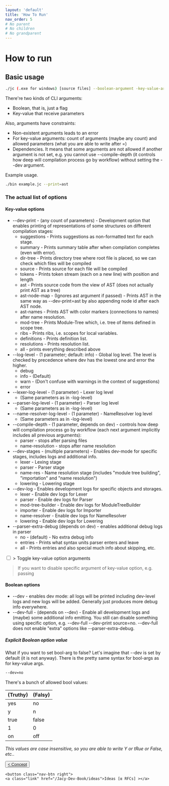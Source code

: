 ```yaml
---
layout: 'default'
title: 'How To Run'
nav_order: 5
# No parent
# No children
# No grandparent
---
```


# How to run

## Basic usage

```bash
./jc (.exe for windows) [source files] --boolean-argument -key-value-argument=param1, param2, ..., paramN
```

There're two kinds of CLI arguments:

* Boolean, that is, just a flag
* Key-value that receive parameters

Also, arguments have constraints:

* Non-existent arguments leads to an error
* For key-value arguments: count of arguments (maybe any count) and allowed parameters (what you are able to write after
  <span class="inline-code highlight-jc hljs">=</span>)
* Dependencies. It means that some arguments are not allowed if another argument is not set, e.g. you cannot use
  <span class="inline-code highlight-jc hljs">--compile-depth</span> (it controls how deep will compilation process go by workflow) without setting the <span class="inline-code highlight-jc hljs">--dev</span> argument.

Example usage.

```bash
./bin example.jc --print=ast
```

### The actual list of options

#### Key-value options

* <span class="inline-code highlight-jc hljs">--dev-print</span> - (any count of parameters) - Development option that enables printing of representations of some structures on different compilation stages:
  * <span class="inline-code highlight-jc hljs">suggestions</span> - Prints suggestions as non-formatted text for each stage.
  * <span class="inline-code highlight-jc hljs">summary</span> - Prints summary table after when compilation completes (even with error).
  * <span class="inline-code highlight-jc hljs">dir-tree</span> - Prints directory tree where root file is placed, so we can check which files will be compiled
  * <span class="inline-code highlight-jc hljs">source</span> - Prints source for each file will be compiled
  * <span class="inline-code highlight-jc hljs">tokens</span> - Prints token stream (each on a new line) with position and length
  * <span class="inline-code highlight-jc hljs">ast</span> - Prints source code from the view of AST (does not actually print AST as a tree)
  * <span class="inline-code highlight-jc hljs">ast-node-map</span> - (Ignores <span class="inline-code highlight-jc hljs">ast</span> argument if passed) - Prints AST in the same way as <span class="inline-code highlight-jc hljs">--dev-print=ast</span> by also appending node id after each AST node.
  * <span class="inline-code highlight-jc hljs">ast-names</span> - Prints AST with color markers (connections to names) after name resolution.
  * <span class="inline-code highlight-jc hljs"><span class="hljs-keyword">mod</span>-tree</span> - Prints Module-Tree which, i.e. tree of items defined in scope tree.
  * <span class="inline-code highlight-jc hljs">ribs</span> - Prints ribs, i.e. scopes for local variables.
  * <span class="inline-code highlight-jc hljs">definitions</span> - Prints definition list.
  * <span class="inline-code highlight-jc hljs">resolutions</span> - Prints resolution list.
  * <span class="inline-code highlight-jc hljs">all</span> - prints everything described above
* <span class="inline-code highlight-jc hljs">--log-level</span> - (1 parameter; default: <span class="inline-code highlight-jc hljs">info</span>) - Global log level. The level is checked by precedence where <span class="inline-code highlight-jc hljs">dev</span> has the lowest one and <span class="inline-code highlight-jc hljs">error</span> the higher.
  * <span class="inline-code highlight-jc hljs">debug</span>
  * <span class="inline-code highlight-jc hljs">info</span> - (Default)
  * <span class="inline-code highlight-jc hljs">warn</span> - (Don't confuse with warnings in the context of suggestions)
  * <span class="inline-code highlight-jc hljs">error</span>
* <span class="inline-code highlight-jc hljs">--lexer-log-level</span> - (1 parameter) - Lexer log level
  * (Same parameters as in <span class="inline-code highlight-jc hljs">-log-level</span>)
* <span class="inline-code highlight-jc hljs">--parser-log-level</span> - (1 parameter) - Parser log level
  * (Same parameters as in <span class="inline-code highlight-jc hljs">-log-level</span>)
* <span class="inline-code highlight-jc hljs">--name-resolver-log-level</span> - (1 parameter) - NameResolver log level
  * (Same parameters as in <span class="inline-code highlight-jc hljs">-log-level</span>)
* <span class="inline-code highlight-jc hljs">--compile-depth</span> - (1 parameter, depends on <span class="inline-code highlight-jc hljs">dev</span>) - controls how deep will compilation process go by workflow (each
  next argument implicitly includes all previous arguments):
  * <span class="inline-code highlight-jc hljs">parser</span> - stops after parsing files
  * <span class="inline-code highlight-jc hljs">name-resolution</span> - stops after name resolution
* <span class="inline-code highlight-jc hljs">--dev-stages</span> - (multiple parameters) - Enables dev-mode for specific stages, includes logs and additional info.
  * <span class="inline-code highlight-jc hljs">lexer</span> - Lexing stage
  * <span class="inline-code highlight-jc hljs">parser</span> - Parser stage
  * <span class="inline-code highlight-jc hljs">name-res</span> - Name resolution stage (includes "module tree building", "importation" and "name resolution")
  * <span class="inline-code highlight-jc hljs">lowering</span> - Lowering stage
* <span class="inline-code highlight-jc hljs">--dev-log</span> - Enables development logs for specific objects and storages.
  * <span class="inline-code highlight-jc hljs">lexer</span> - Enable dev logs for <span class="inline-code highlight-jc hljs">Lexer</span>
  * <span class="inline-code highlight-jc hljs">parser</span> - Enable dev logs for <span class="inline-code highlight-jc hljs">Parser</span>
  * <span class="inline-code highlight-jc hljs"><span class="hljs-keyword">mod</span>-tree-builder</span> - Enable dev logs for <span class="inline-code highlight-jc hljs">ModuleTreeBuilder</span>
  * <span class="inline-code highlight-jc hljs">importer</span> - Enable dev logs for <span class="inline-code highlight-jc hljs">Importer</span>
  * <span class="inline-code highlight-jc hljs">name-resolver</span> - Enable dev logs for <span class="inline-code highlight-jc hljs">NameResolver</span>
  * <span class="inline-code highlight-jc hljs">lowering</span> - Enable dev logs for <span class="inline-code highlight-jc hljs">Lowering</span>
* <span class="inline-code highlight-jc hljs">--parser-extra-debug</span> (depends on <span class="inline-code highlight-jc hljs">dev</span>) - enables additional debug logs in parser
  * <span class="inline-code highlight-jc hljs">no</span> - (default) - No extra debug info
  * <span class="inline-code highlight-jc hljs">entries</span> - Prints what syntax units parser enters and leave
  * <span class="inline-code highlight-jc hljs">all</span> - Prints <span class="inline-code highlight-jc hljs">entries</span> and also special much info about skipping, etc.

<div class="fold-block">
    <input id="input-5e5febd670c2af019948b526b64539ac" type="checkbox">
    <label class="clicker" for="input-5e5febd670c2af019948b526b64539ac">> Toggle key-value option arguments</label>
    <blockquote class="content">If you want to disable specific argument of key-value option, e.g. passing <span class="inline-code highlight-jc hljs"--dev-print=all</spanto exclude <span class="inline-code highlight-jc hljs"tokens</spanyou need to write <span class="inline-code highlight-jc hljs"--dev-print all=no</spanor <span class="inline-code highlight-jc hljs"--dev-print=all=no</span, but first form is more readable.
You can use any boolean value to toggle arguments, allowed boolean values described below.
</blockquote>
</div>

#### Boolean options

* <span class="inline-code highlight-jc hljs">--dev</span> - enables dev mode: all logs will be printed including <span class="inline-code highlight-jc hljs">dev</span>-level logs and new logs will be added. Generally just produces more debug info everywhere.
* <span class="inline-code highlight-jc hljs">--dev-full</span> - (depends on <span class="inline-code highlight-jc hljs">--dev</span>) - Enable all development logs and (maybe) some additional info emitting. You still can disable something using specific option, e.g. <span class="inline-code highlight-jc hljs">--dev-full --dev-print source=no</span>. <span class="inline-code highlight-jc hljs">--dev-full</span> does not enable "extra" options like <span class="inline-code highlight-jc hljs">--parser-extra-debug</span>.

##### Explicit Boolean option value

What if you want to set bool-arg to <span class="inline-code highlight-jc hljs"><span class="hljs-literal">false</span></span>? Let's imagine that <span class="inline-code highlight-jc hljs">--dev</span> is set by default (it is not anyway). There is
the pretty same syntax for bool-args as for key-value args.

```bash
--dev=no
```

There's a bunch of allowed bool values:

| (Truthy) | (Falsy) |
| :--- | :--- |
| yes | no |
| y | n |
| true | false |
| 1 | 0 |
| on | off |

_This values are case insensitive, so you are able to write <span class="inline-code highlight-jc hljs">Y</span> or <span class="inline-code highlight-jc hljs">tRue</span> or <span class="inline-code highlight-jc hljs">False</span>, etc._.
<div class="nav-btn-block">
    <button class="nav-btn left">
    <a class="link" href="/Jacy-Dev-Book/concept">< Concept</a>
</button>

    <button class="nav-btn right">
    <a class="link" href="/Jacy-Dev-Book/ideas">Ideas [α RFCs] ></a>
</button>

</div>
